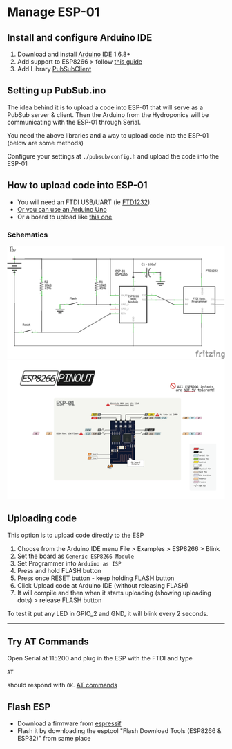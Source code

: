 # Manage ESP-01

## Install and configure Arduino IDE

1. Download and install [Arduino IDE](https://www.arduino.cc/en/Main/Software) 1.6.8+
2. Add support to ESP8266 > follow [this guide](https://learn.sparkfun.com/tutorials/esp8266-thing-hookup-guide/installing-the-esp8266-arduino-addon)
3. Add Library [PubSubClient](https://github.com/knolleary/pubsubclient)

## Setting up PubSub.ino
The idea behind it is to upload a code into ESP-01 that will serve as a PubSub server & client. Then the Arduino from the Hydroponics will be communicating with the ESP-01 through Serial.

You need the above libraries and a way to upload code into the ESP-01 (below are some methods)

Configure your settings at `./pubsub/config.h` and upload the code into the ESP-01

## How to upload code into ESP-01

* You will need an FTDI USB/UART (ie [FTD1232](https://www.kozo.ch/j/smarthome/9852-ftd1232-usb-to-ttl-serial-adapter-3-3v-and-5v-operation))
* [Or you can use an Arduino Uno](https://www.hackster.io/pratikdesai/how-to-program-esp8266-esp-01-module-with-arduino-uno-598166)
* Or a board to upload like [this one](http://www.arjunsk.com/iot/programming-esp8266-esp-01-using-esp8266-programmer-ch340g-chip-adapter/)

### Schematics
![ftd-esp01_schem](ftd-esp01_schem.png)
![esp01-pinout](esp01-pinout.png)

## Uploading code

This option is to upload code directly to the ESP

1. Choose from the Arduino IDE menu File > Examples > ESP8266 > Blink
2. Set the board as `Generic ESP8266 Module`
2. Set Programmer into `Arduino as ISP`
3. Press and hold FLASH button
4. Press once RESET button - keep holding FLASH button
5. Click Upload code at Arduino IDE (without releasing FLASH)
6. It will compile and then when it starts uploading (showing uploading dots) > release FLASH button

To test it put any LED in GPIO_2 and GND, it will blink every 2 seconds.

--------

## Try AT Commands
Open Serial at 115200 and plug in the ESP with the FTDI and type

```AT```

should respond with `OK`. 
[AT commands](https://www.espressif.com/sites/default/files/documentation/4a-esp8266_at_instruction_set_en.pdf)

## Flash ESP

* Download a firmware from [espressif](https://www.espressif.com/en/products/hardware/esp8266ex/resources)
* Flash it by downloading the esptool "Flash Download Tools (ESP8266 & ESP32)" from same place
